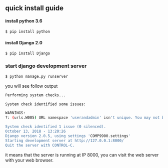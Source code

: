 
## quick install guide

#### install python 3.6
```bash
$ pip install python
```
#### install Django 2.0
```bash
$ pip install Django
```


###  start django development server
```bash
$ python manage.py runserver
```

you will see follow output
```bash
Performing system checks...

System check identified some issues:

WARNINGS:
?: (urls.W005) URL namespace 'userandadmin' isn't unique. You may not be able to reverse all URLs in this namespace

System check identified 1 issue (0 silenced).
October 13, 2018 - 13:20:26
Django version 2.0.5, using settings 'COMP9900.settings'
Starting development server at http://127.0.0.1:8000/
Quit the server with CONTROL-C.
```
it means that the server is running at IP 8000, you can visit the web server with your web browser.





